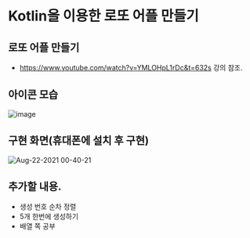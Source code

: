 # Kotlin을 이용한 로또 어플 만들기

## 로또 어플 만들기
- https://www.youtube.com/watch?v=YMLOHpL1rDc&t=632s 강의 참조.

## 아이콘 모습
![image](https://user-images.githubusercontent.com/75111342/130345048-db81fbd1-bc4e-454b-a986-b51b0be1bd67.png)


## 구현 화면(휴대폰에 설치 후 구현)
![Aug-22-2021 00-40-21](https://user-images.githubusercontent.com/75111342/130327407-dc7bb440-51cb-46ab-a1c5-bc85a2b28ea2.gif)

## 추가할 내용.
- 생성 번호 순차 정렬
- 5개 한번에 생성하기
- 배열 쪽 공부
